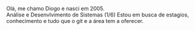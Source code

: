  Olá, me chamo Diogo e nasci em 2005.  
Análise e Desenvlvimento de Sistemas (1/6)
Estou em busca de estagios, conhecimento e tudo que o git e a área tem a oferecer.

<!---
DiogoG-FMaciel/DiogoG-FMaciel is a ✨ special ✨ repository because its `README.md` (this file) appears on your GitHub profile.
You can click the Preview link to take a look at your changes.
--->
